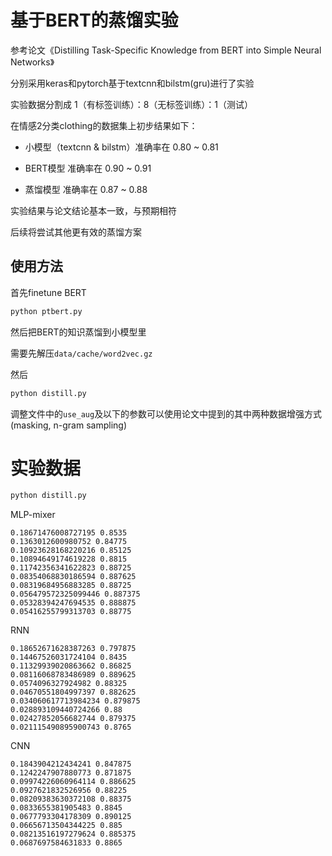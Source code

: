 基于BERT的蒸馏实验
================

参考论文《Distilling Task-Specific Knowledge from BERT into Simple Neural Networks》

分别采用keras和pytorch基于textcnn和bilstm(gru)进行了实验

实验数据分割成 1（有标签训练）：8（无标签训练）：1（测试）

在情感2分类clothing的数据集上初步结果如下：

 - 小模型（textcnn & bilstm）准确率在 0.80 ~ 0.81

 - BERT模型 准确率在 0.90 ~ 0.91

 - 蒸馏模型 准确率在 0.87 ~ 0.88

实验结果与论文结论基本一致，与预期相符

后续将尝试其他更有效的蒸馏方案

## 使用方法

首先finetune BERT
```bash
python ptbert.py
```

然后把BERT的知识蒸馏到小模型里

需要先解压`data/cache/word2vec.gz`

然后
```bash
python distill.py
```

调整文件中的`use_aug`及以下的参数可以使用论文中提到的其中两种数据增强方式(masking, n-gram sampling)

# 实验数据

```bash
python distill.py
```

MLP-mixer

```
0.18671476008727195 0.8535
0.1363012600980752 0.84775
0.10923628168220216 0.85125
0.10894649174619228 0.8815
0.11742356341622823 0.88725
0.08354068830186594 0.887625
0.08319684956883285 0.88725
0.056479572325099446 0.887375
0.05328394247694535 0.888875
0.05416255799313703 0.88775
```

RNN

```
0.18652671628387263 0.797875
0.14467526031724104 0.8435
0.11329939020863662 0.86825
0.08116068783486989 0.889625
0.0574096327924982 0.88325
0.04670551804997397 0.882625
0.034060617713984234 0.879875
0.028893109440724266 0.88
0.02427852056682744 0.879375
0.021115490895900743 0.8765
```

CNN

```
0.1843904212434241 0.847875
0.1242247907880773 0.871875
0.09974226060964114 0.886625
0.0927621832526956 0.88225
0.08209383630372108 0.88375
0.0833655381905483 0.8845
0.0677793304178309 0.890125
0.06656713504344225 0.885
0.08213516197279624 0.885375
0.0687697584631833 0.8865
```
